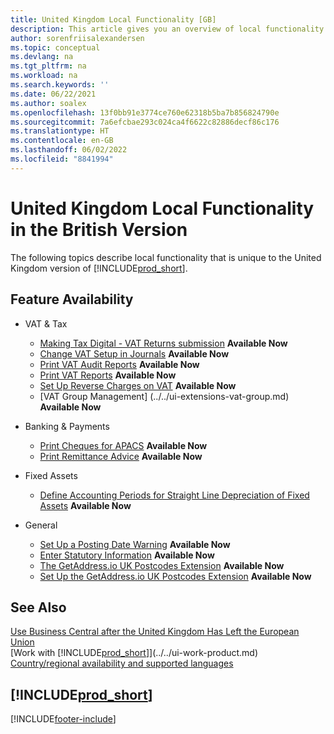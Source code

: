 ```yaml
---
title: United Kingdom Local Functionality [GB]
description: This article gives you an overview of local functionality in the United Kingdom version of Business Central.
author: sorenfriisalexandersen
ms.topic: conceptual
ms.devlang: na
ms.tgt_pltfrm: na
ms.workload: na
ms.search.keywords: ''
ms.date: 06/22/2021
ms.author: soalex
ms.openlocfilehash: 13f0bb91e3774ce760e62318b5ba7b856824790e
ms.sourcegitcommit: 7a6efcbae293c024ca4f6622c82886decf86c176
ms.translationtype: HT
ms.contentlocale: en-GB
ms.lasthandoff: 06/02/2022
ms.locfileid: "8841994"
---
```

# <a name="united-kingdom-local-functionality-in-the-british-version"></a>United Kingdom Local Functionality in the British Version

The following topics describe local functionality that is unique to the United Kingdom version of [!INCLUDE[prod_short](../../includes/prod_short.md)].  

## <a name="feature-availability"></a>Feature Availability

* VAT & Tax
    * [Making Tax Digital - VAT Returns submission](making-tax-digital-submit-vat-return.md) **Available Now**
    * [Change VAT Setup in Journals](how-to-change-vat-setup-in-journals.md) **Available Now**
    * [Print VAT Audit Reports](how-to-print-vat-audit-reports.md) **Available Now**
    * [Print VAT Reports](how-to-print-vat-reports.md) **Available Now**
    * [Set Up Reverse Charges on VAT](how-to-set-up-reverse-charges-on-vat.md) **Available Now**
    * [VAT Group Management] (../../ui-extensions-vat-group.md) **Available Now**

* Banking & Payments
    * [Print Cheques for APACS](how-to-print-checks-for-apacs.md) **Available Now**
    * [Print Remittance Advice](how-to-print-remittance-advice.md) **Available Now**

* Fixed Assets
    * [Define Accounting Periods for Straight Line Depreciation of Fixed Assets](how-to-define-accounting-periods-for-straight-line-depreciation-of-fixed-assets.md) **Available Now**

* General
    * [Set Up a Posting Date Warning](how-to-set-up-a-posting-date-warning.md) **Available Now**
    * [Enter Statutory Information](how-to-enter-statutory-information.md) **Available Now**
    * [The GetAddress.io UK Postcodes Extension](ui-extensions-getaddressio.md) **Available Now**
    * [Set Up the GetAddress.io UK Postcodes Extension](uk-setup-postal-code-service.md) **Available Now**

## <a name="see-also"></a>See Also

[Use Business Central after the United Kingdom Has Left the European Union](united-kingdom-leaving-eu.md)  
[Work with [!INCLUDE[prod_short](../../includes/prod_short.md)]](../../ui-work-product.md)  
[Country/regional availability and supported languages](/dynamics365/business-central/dev-itpro/compliance/apptest-countries-and-translations)  

## [!INCLUDE[prod_short](../../includes/free_trial_md.md)]  


[!INCLUDE[footer-include](../../includes/footer-banner.md)]

